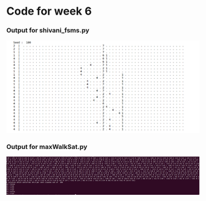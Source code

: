 # Code for week 6

### Output for shivani_fsms.py
![Part 1](https://raw.githubusercontent.com/SaurabhSakpal/fss16SmallThinExpert/master/code/6/screenshots/fsms.png)

### Output for maxWalkSat.py
![Part 2](https://raw.githubusercontent.com/SaurabhSakpal/fss16SmallThinExpert/master/code/6/screenshots/maxwalksat.png)
